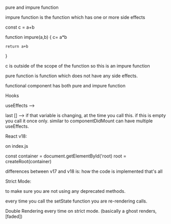 pure and impure function 

impure function  is the function which has one or more side effects

const c = a+b

function impure(a,b) {
    c= a*b

    return a+b
}

c is outside of the scope of the function so this is an impure function


pure function is function which does not have any side effects.

functional component has both pure and impure function


Hooks

useEffects -->

last [] --> if that variable is changing, at the time you call this. if this is empty you call it once only.
similar to componentDidMount
can have multiple useEffects.


React v18: 

on index.js

const container = document.getElementById('root)
root = createRoot(container)

differences between v17 and v18 is: 
how the code is implemented that's all


Strict Mode: 

to make sure you are not using any deprecated methods.

every time you call the setState function you are re-rendering calls.

Double Rendering every time on strict mode. (basically a ghost renders, [faded])







